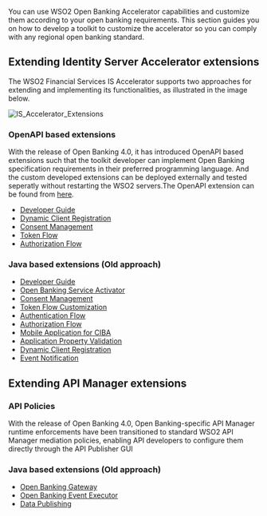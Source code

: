 You can use WSO2 Open Banking Accelerator capabilities and customize them according to your open banking requirements. 
This section guides you on how to develop a toolkit to customize the accelerator so you can comply with any 
regional open banking standard. 

## Extending Identity Server Accelerator extensions

The WSO2 Financial Services IS Accelerator supports two approaches for extending and implementing its functionalities, 
as illustrated in the image below.

![IS_Accelerator_Extensions](../assets/img/develop/openapi-extensions/OB_Flows_with_OpenAPI_Extensions.png) 


### OpenAPI based extensions

With the release of Open Banking 4.0, it has introduced OpenAPI based extensions such that the toolkit developer can 
implement Open Banking specification requirements in their preferred programming language. And the custom developed 
extensions can be deployed externally and tested seperatly without restarting the WSO2 servers.The OpenAPI extension 
can be found from [here](../references/accelerator-extensions-api.md).
   
   - [Developer Guide](openapi-extensions-developer-guide.md)
   - [Dynamic Client Registration](openapi-extensions-dcr.md)
   - [Consent Management](openapi-consent-management-manage.md)
   - [Token Flow](openapi-token-flow.md)
   - [Authorization Flow](openapi-authorization-flow.md)


### Java based extensions (Old approach)

   - [Developer Guide](developer-guide.md)
   - [Open Banking Service Activator](service-activator.md)
   - [Consent Management](consent-management-manage.md)
   - [Token Flow Customization](jwt-access-tokens.md)
   - [Authentication Flow](customize-authentication-steps.md)
   - [Authorization Flow](keyid-provider.md)
   - [Mobile Application for CIBA](mobile-application-for-ciba.md)
   - [Application Property Validation](application-property-validation.md)
   - [Dynamic Client Registration](application-management-listener.md)
   - [Event Notification](custom-event-notification.md)
  

## Extending API Manager extensions

### API Policies

With the release of Open Banking 4.0, Open Banking-specific API Manager runtime enforcements have been transitioned 
to standard WSO2 API Manager mediation policies, enabling API developers to configure them directly through the API Publisher GUI


### Java based extensions (Old approach)

- [Open Banking Gateway](open-banking-gateway.md)
- [Open Banking Event Executor](custom-event-executor.md)
- [Data Publishing](authentication-flow-for-data-publishing.md)

<!--!!! note
    WSO2 provides toolkits that offer compliance to the following open banking standards:
    
    - [Open Banking Standard - UK](https://uk.ob.docs.wso2.com/)
    - [NextGenPSD2XS2A](https://berlin.ob.docs.wso2.com/)
    - [Consumer Data Standards - Australia](https://cds.ob.docs.wso2.com/)-->
    
